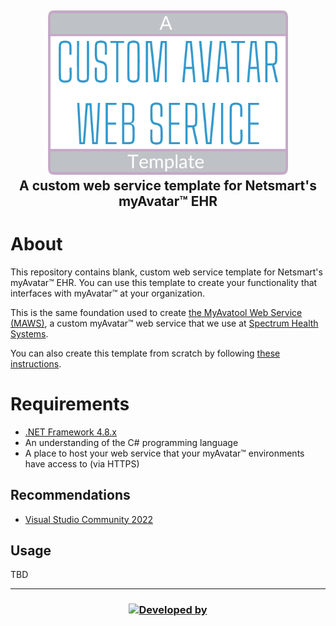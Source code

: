 <!-- 220504.092144 -->

<h2 align="center">

  <img src="resource/image/logo/custom-avatar-web-service-template-logo-512x350.png" alt="Custom Avatar Web Service logo" width="384">
  <br>
  A custom web service template for Netsmart's myAvatar™ EHR
  <br>

</h2>

# About

This repository contains blank, custom web service template for Netsmart's myAvatar™ EHR. You can use this template to create your functionality that interfaces with myAvatar™ at your organization.

This is the same foundation used to create [the MyAvatool Web Service (MAWS)](https://github.com/spectrum-health-systems/MAWS), a custom myAvatar™ web service that we use at [Spectrum Health Systems](https://www.spectrumhealthsystems.org/). 

You can also create this template from scratch by following [these instructions]().

# Requirements

* [.NET Framework 4.8.x](https://dotnet.microsoft.com/en-us/download/dotnet-framework/net48)
* An understanding of the C# programming language
* A place to host your web service that your myAvatar™ environments have access to (via HTTPS)

## Recommendations

* [Visual Studio Community 2022](https://visualstudio.microsoft.com/vs/)

## Usage

TBD

***

<h3 align="center">

  [![Developed by](https://img.shields.io/badge/developed%20by-A%20Pretty%20Cool%20Program-17806D)](https://github.com/APrettyCoolProgram)

</h3>